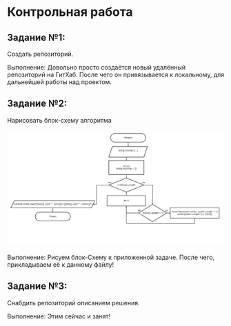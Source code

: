 # Контрольная работа

## Задание №1:

Создать репозиторий.

Выполнение: Довольно просто создаётся новый удалённый репозиторий на ГитХаб. После чего он привязывается к локальному, для дальнейшей работы над проектом.

## Задание №2:

Нарисовать блок-схему алгоритма

![Блок-схема](block_diagram.png)

Выполнение: Рисуем блок-Схему к приложенной задаче. После чего, прикладываем её к данному файлу!

## Задание №3:

Снабдить репозиторий описанием решения.

Выполнение: Этим сейчас и занят!